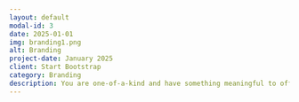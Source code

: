 ```yaml
---
layout: default
modal-id: 3
date: 2025-01-01
img: branding1.png
alt: Branding
project-date: January 2025
client: Start Bootstrap
category: Branding 
description: You are one-of-a-kind and have something meaningful to offer the world. Your brand should reflect that. By developing distinctive visuals and written elements aligned with your values and goals, you can show your authentic self and attract the kindred spirits you seek. I can help you create a unique brand identity that builds recognition, connection and trust with your audience.
---
```

